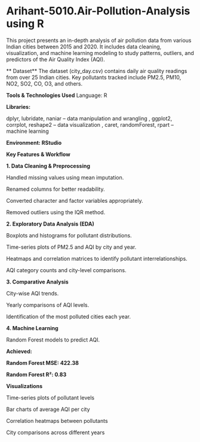 # Arihant-5010.Air-Pollution-Analysis using R
This project presents an in-depth analysis of air pollution data from various Indian cities between 2015 and 2020. It includes data cleaning, visualization, and machine learning modeling to study patterns, outliers, and predictors of the Air Quality Index (AQI).

** Dataset**
The dataset (city_day.csv) contains daily air quality readings from over 25 Indian cities. Key pollutants tracked include PM2.5, PM10, NO2, SO2, CO, O3, and others.

 **Tools & Technologies Used**
Language: R

**Libraries:**

dplyr, lubridate, naniar – data manipulation and wrangling , ggplot2, corrplot, reshape2 – data visualization , caret, randomForest, rpart – machine learning

**Environment: RStudio**

**Key Features & Workflow**

**1. Data Cleaning & Preprocessing**

Handled missing values using mean imputation.

Renamed columns for better readability.

Converted character and factor variables appropriately.

Removed outliers using the IQR method.

**2. Exploratory Data Analysis (EDA)**

Boxplots and histograms for pollutant distributions.

Time-series plots of PM2.5 and AQI by city and year.

Heatmaps and correlation matrices to identify pollutant interrelationships.

AQI category counts and city-level comparisons.

**3. Comparative Analysis**

City-wise AQI trends.

Yearly comparisons of AQI levels.

Identification of the most polluted cities each year.

**4. Machine Learning**

Random Forest models to predict AQI.

**Achieved:**

**Random Forest MSE: 422.38**

**Random Forest R²: 0.83**

 **Visualizations**
 
Time-series plots of pollutant levels

Bar charts of average AQI per city

Correlation heatmaps between pollutants

City comparisons across different years
